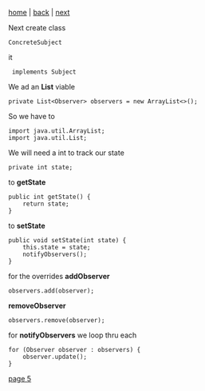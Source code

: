 [home](./page01.md) | [back](./page03.md) | [next](./page05.md)

Next create class
```
ConcreteSubject
```
it 
```
 implements Subject
```
We ad an **List** viable
```
private List<Observer> observers = new ArrayList<>();
```
So we have to
```
import java.util.ArrayList;
import java.util.List;
```
We will need a int to track our state
```
private int state;
```
to **getState**
```
public int getState() {
    return state;
}
```
to **setState**
```
public void setState(int state) {
    this.state = state;
    notifyObservers();
}
```
for the overrides
**addObserver**
```
observers.add(observer);
```
**removeObserver**
```
observers.remove(observer);
```
for **notifyObservers** we loop thru each
```
for (Observer observer : observers) {
    observer.update();
}
```



[page 5](./page05.md)
